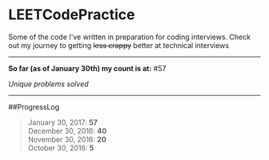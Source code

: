 # LEETCodePractice
Some of the code I've written in preparation for coding interviews. Check out my journey to getting ~~less crappy~~ better at technical interviews

___

**So far (as of January 30th) my count is at:**
#57

*Unique problems solved*

___

##ProgressLog
>January 30, 2017:     **57**   
>December 30, 2016:    **40**   
>November 30, 2016:    **20**   
>October 30, 2016:     **5**   
